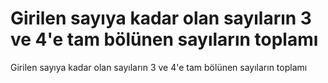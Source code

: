 # Girilen sayıya kadar olan sayıların 3 ve 4'e tam bölünen sayıların toplamı
Girilen sayıya kadar olan sayıların 3 ve 4'e tam bölünen sayıların toplamı
